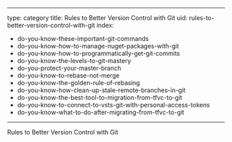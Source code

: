 
---
type: category
title: Rules to Better Version Control with Git
uid: rules-to-better-version-control-with-git
index:
 - do-you-know-these-important-git-commands
 - do-you-know-how-to-manage-nuget-packages-with-git
 - do-you-know-how-to-programmatically-get-git-commits
 - do-you-know-the-levels-to-git-mastery
 - do-you-protect-your-master-branch
 - do-you-know-to-rebase-not-merge
 - do-you-know-the-golden-rule-of-rebasing
 - do-you-know-how-clean-up-stale-remote-branches-in-git
 - do-you-know-the-best-tool-to-migration-from-tfvc-to-git
 - do-you-know-to-connect-to-vsts-git-with-personal-access-tokens
 - do-you-know-what-to-do-after-migrating-from-tfvc-to-git
---

Rules to Better Version Control with Git


